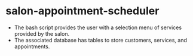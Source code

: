# salon-appointment-scheduler
- The bash script provides the user with a selection menu of services provided by the salon.
- The associated database has tables to store customers, services, and appointments. 
